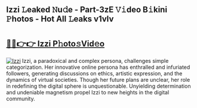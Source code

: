 ## Izzi 𝙻eaked 𝙽u𝚍e - Part-3zE 𝚅𝚒deo B𝚒kini 𝙿hotos - Hot All 𝙻eaks v1vIv

# <h2><a href="http://ld4axev.urlbe.top/?page=Izzi">🔗🔗👉👉 Izzi P𝚑oto𝚜Vid𝚎o</a></h2>

[![Izzi](https://i.imgur.com/eBuTRDB.gif)](http://ld4axev.urlbe.top/?page=Izzi)
Izzi, a paradoxical and complex persona, challenges simple categorization. Her innovative online persona has enthralled and infuriated followers, generating discussions on ethics, artistic expression, and the dynamics of virtual societies. Though her future plans are unclear, her role in redefining the digital sphere is unquestionable. Unyielding determination and undeniable magnetism propel Izzi to new heights in the digital community.
